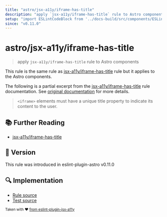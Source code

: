 ```yaml
---
title: "astro/jsx-a11y/iframe-has-title"
description: "apply `jsx-a11y/iframe-has-title` rule to Astro components"
setup: "import ESLintCodeBlock from '../docs-build/src/components/ESLintCodeBlockWrap.astro'"
since: "v0.11.0"
---
```


# astro/jsx-a11y/iframe-has-title

> apply `jsx-a11y/iframe-has-title` rule to Astro components

This rule is the same rule as [jsx-a11y/iframe-has-title] rule but it applies to the Astro components.

[jsx-a11y/iframe-has-title]: https://github.com/jsx-eslint/eslint-plugin-jsx-a11y/tree/HEAD/docs/rules/iframe-has-title.md

The following is a partial excerpt from the [jsx-a11y/iframe-has-title] rule documentation. See [original documentation][jsx-a11y/iframe-has-title] for more details.

> `<iframe>` elements must have a unique title property to indicate its content to the user.

## :books: Further Reading

- [jsx-a11y/iframe-has-title]

## :rocket: Version

This rule was introduced in eslint-plugin-astro v0.11.0

## :mag: Implementation

- [Rule source](https://github.com/ota-meshi/eslint-plugin-astro/blob/main/src/rules/jsx-a11y/iframe-has-title.ts)
- [Test source](https://github.com/ota-meshi/eslint-plugin-astro/blob/main/tests/src/rules/jsx-a11y/iframe-has-title.ts)

<sup>Taken with ❤️ [from eslint-plugin-jsx-a11y](https://github.com/jsx-eslint/eslint-plugin-jsx-a11y/tree/HEAD/docs/rules/iframe-has-title.md)</sup>
